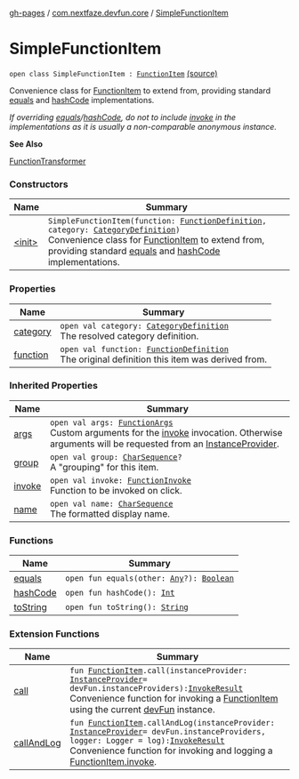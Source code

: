 [gh-pages](../../index.md) / [com.nextfaze.devfun.core](../index.md) / [SimpleFunctionItem](.)

# SimpleFunctionItem

`open class SimpleFunctionItem : `[`FunctionItem`](../-function-item/index.md) [(source)](https://github.com/NextFaze/dev-fun/tree/master/devfun-annotations/src/main/java/com/nextfaze/devfun/core/Items.kt#L74)

Convenience class for [FunctionItem](../-function-item/index.md) to extend from, providing standard [equals](equals.md) and [hashCode](hash-code.md) implementations.

*If overriding [equals](equals.md)/[hashCode](hash-code.md), do not to include [invoke](../-function-item/invoke.md) in the implementations as it is usually a non-comparable anonymous instance.*

**See Also**

[FunctionTransformer](../-function-transformer/index.md)

### Constructors

| Name | Summary |
|---|---|
| [&lt;init&gt;](-init-.md) | `SimpleFunctionItem(function: `[`FunctionDefinition`](../-function-definition/index.md)`, category: `[`CategoryDefinition`](../-category-definition/index.md)`)`<br>Convenience class for [FunctionItem](../-function-item/index.md) to extend from, providing standard [equals](equals.md) and [hashCode](hash-code.md) implementations. |

### Properties

| Name | Summary |
|---|---|
| [category](category.md) | `open val category: `[`CategoryDefinition`](../-category-definition/index.md)<br>The resolved category definition. |
| [function](function.md) | `open val function: `[`FunctionDefinition`](../-function-definition/index.md)<br>The original definition this item was derived from. |

### Inherited Properties

| Name | Summary |
|---|---|
| [args](../-function-item/args.md) | `open val args: `[`FunctionArgs`](../-function-args.md)<br>Custom arguments for the [invoke](../-function-item/invoke.md) invocation. Otherwise arguments will be requested from an [InstanceProvider](../../com.nextfaze.devfun.inject/-instance-provider/index.md). |
| [group](../-function-item/group.md) | `open val group: `[`CharSequence`](https://kotlinlang.org/api/latest/jvm/stdlib/kotlin/-char-sequence/index.html)`?`<br>A "grouping" for this item. |
| [invoke](../-function-item/invoke.md) | `open val invoke: `[`FunctionInvoke`](../-function-invoke.md)<br>Function to be invoked on click. |
| [name](../-function-item/name.md) | `open val name: `[`CharSequence`](https://kotlinlang.org/api/latest/jvm/stdlib/kotlin/-char-sequence/index.html)<br>The formatted display name. |

### Functions

| Name | Summary |
|---|---|
| [equals](equals.md) | `open fun equals(other: `[`Any`](https://kotlinlang.org/api/latest/jvm/stdlib/kotlin/-any/index.html)`?): `[`Boolean`](https://kotlinlang.org/api/latest/jvm/stdlib/kotlin/-boolean/index.html) |
| [hashCode](hash-code.md) | `open fun hashCode(): `[`Int`](https://kotlinlang.org/api/latest/jvm/stdlib/kotlin/-int/index.html) |
| [toString](to-string.md) | `open fun toString(): `[`String`](https://kotlinlang.org/api/latest/jvm/stdlib/kotlin/-string/index.html) |

### Extension Functions

| Name | Summary |
|---|---|
| [call](../call.md) | `fun `[`FunctionItem`](../-function-item/index.md)`.call(instanceProvider: `[`InstanceProvider`](../../com.nextfaze.devfun.inject/-instance-provider/index.md)` = devFun.instanceProviders): `[`InvokeResult`](../-invoke-result/index.md)<br>Convenience function for invoking a [FunctionItem](../-function-item/index.md) using the current [devFun](../dev-fun.md) instance. |
| [callAndLog](../call-and-log.md) | `fun `[`FunctionItem`](../-function-item/index.md)`.callAndLog(instanceProvider: `[`InstanceProvider`](../../com.nextfaze.devfun.inject/-instance-provider/index.md)` = devFun.instanceProviders, logger: Logger = log): `[`InvokeResult`](../-invoke-result/index.md)<br>Convenience function for invoking and logging a [FunctionItem.invoke](../-function-item/invoke.md). |
